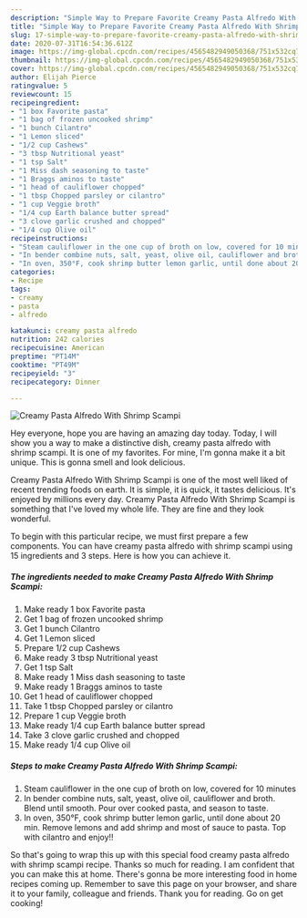 ```yaml
---
description: "Simple Way to Prepare Favorite Creamy Pasta Alfredo With Shrimp Scampi"
title: "Simple Way to Prepare Favorite Creamy Pasta Alfredo With Shrimp Scampi"
slug: 17-simple-way-to-prepare-favorite-creamy-pasta-alfredo-with-shrimp-scampi
date: 2020-07-31T16:54:36.612Z
image: https://img-global.cpcdn.com/recipes/4565482949050368/751x532cq70/creamy-pasta-alfredo-with-shrimp-scampi-recipe-main-photo.jpg
thumbnail: https://img-global.cpcdn.com/recipes/4565482949050368/751x532cq70/creamy-pasta-alfredo-with-shrimp-scampi-recipe-main-photo.jpg
cover: https://img-global.cpcdn.com/recipes/4565482949050368/751x532cq70/creamy-pasta-alfredo-with-shrimp-scampi-recipe-main-photo.jpg
author: Elijah Pierce
ratingvalue: 5
reviewcount: 15
recipeingredient:
- "1 box Favorite pasta"
- "1 bag of frozen uncooked shrimp"
- "1 bunch Cilantro"
- "1 Lemon sliced"
- "1/2 cup Cashews"
- "3 tbsp Nutritional yeast"
- "1 tsp Salt"
- "1 Miss dash seasoning to taste"
- "1 Braggs aminos to taste"
- "1 head of cauliflower chopped"
- "1 tbsp Chopped parsley or cilantro"
- "1 cup Veggie broth"
- "1/4 cup Earth balance butter spread"
- "3 clove garlic crushed and chopped"
- "1/4 cup Olive oil"
recipeinstructions:
- "Steam cauliflower in the one cup of broth on low, covered for 10 minutes"
- "In bender combine nuts, salt, yeast, olive oil, cauliflower and broth. Blend until smooth. Pour over cooked pasta, and season to taste."
- "In oven, 350°F, cook shrimp butter lemon garlic, until done about 20 min. Remove lemons and add shrimp and most of sauce to pasta. Top with cilantro and enjoy!!"
categories:
- Recipe
tags:
- creamy
- pasta
- alfredo

katakunci: creamy pasta alfredo 
nutrition: 242 calories
recipecuisine: American
preptime: "PT14M"
cooktime: "PT49M"
recipeyield: "3"
recipecategory: Dinner

---
```



![Creamy Pasta Alfredo With Shrimp Scampi](https://img-global.cpcdn.com/recipes/4565482949050368/751x532cq70/creamy-pasta-alfredo-with-shrimp-scampi-recipe-main-photo.jpg)

Hey everyone, hope you are having an amazing day today. Today, I will show you a way to make a distinctive dish, creamy pasta alfredo with shrimp scampi. It is one of my favorites. For mine, I'm gonna make it a bit unique. This is gonna smell and look delicious.



Creamy Pasta Alfredo With Shrimp Scampi is one of the most well liked of recent trending foods on earth. It is simple, it is quick, it tastes delicious. It's enjoyed by millions every day. Creamy Pasta Alfredo With Shrimp Scampi is something that I've loved my whole life. They are fine and they look wonderful.


To begin with this particular recipe, we must first prepare a few components. You can have creamy pasta alfredo with shrimp scampi using 15 ingredients and 3 steps. Here is how you can achieve it.

<!--inarticleads1-->

##### The ingredients needed to make Creamy Pasta Alfredo With Shrimp Scampi:

1. Make ready 1 box Favorite pasta
1. Get 1 bag of frozen uncooked shrimp
1. Get 1 bunch Cilantro
1. Get 1 Lemon sliced
1. Prepare 1/2 cup Cashews
1. Make ready 3 tbsp Nutritional yeast
1. Get 1 tsp Salt
1. Make ready 1 Miss dash seasoning to taste
1. Make ready 1 Braggs aminos to taste
1. Get 1 head of cauliflower chopped
1. Take 1 tbsp Chopped parsley or cilantro
1. Prepare 1 cup Veggie broth
1. Make ready 1/4 cup Earth balance butter spread
1. Take 3 clove garlic crushed and chopped
1. Make ready 1/4 cup Olive oil




<!--inarticleads2-->

##### Steps to make Creamy Pasta Alfredo With Shrimp Scampi:

1. Steam cauliflower in the one cup of broth on low, covered for 10 minutes
1. In bender combine nuts, salt, yeast, olive oil, cauliflower and broth. Blend until smooth. Pour over cooked pasta, and season to taste.
1. In oven, 350°F, cook shrimp butter lemon garlic, until done about 20 min. Remove lemons and add shrimp and most of sauce to pasta. Top with cilantro and enjoy!!




So that's going to wrap this up with this special food creamy pasta alfredo with shrimp scampi recipe. Thanks so much for reading. I am confident that you can make this at home. There's gonna be more interesting food in home recipes coming up. Remember to save this page on your browser, and share it to your family, colleague and friends. Thank you for reading. Go on get cooking!
